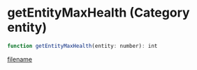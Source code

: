 # getEntityMaxHealth (Category entity)

```js
function getEntityMaxHealth(entity: number): int
```

[filename](getEntityMaxHealth_m.md ':include')